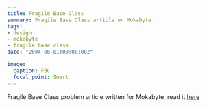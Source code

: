 ```yaml
---
title: Fragile Base Class
summary: Fragile Base Class article on Mokabyte
tags:
- design
- mokabyte
- fragile base class
date: "2004-06-01T00:00:00Z"

image:
  caption: FBC
  focal_point: Smart
---
```


Fragile Base Class problem article written for Mokabyte, read it [here](https://web.archive.org/web/20041207225034/http://www2.mokabyte.it/2004/06/fbc.htm)
